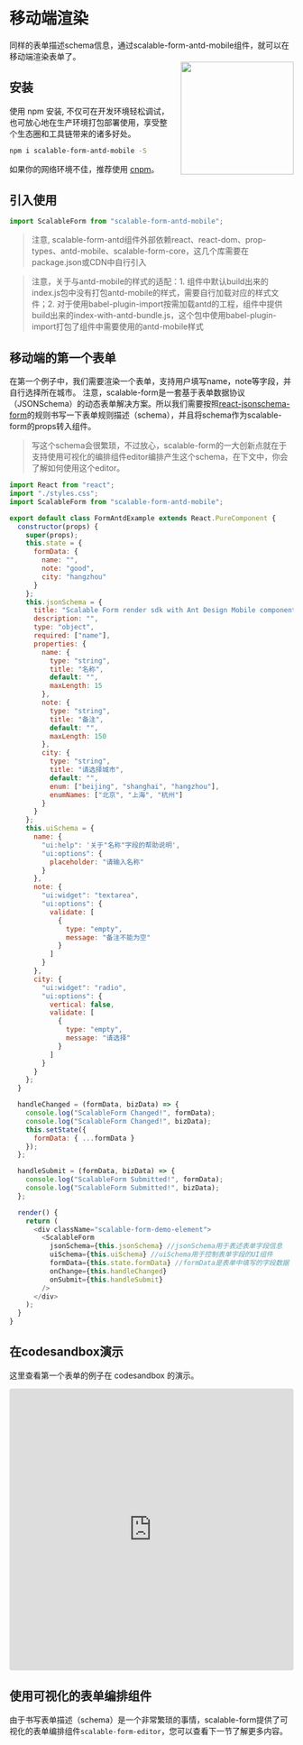 # 移动端渲染
同样的表单描述schema信息，通过scalable-form-antd-mobile组件，就可以在移动端渲染表单了。
<img src="https://img.alicdn.com/tfs/TB1LVuSz7P2gK0jSZPxXXacQpXa-458-889.png" style="width: 200px;margin-top: 20px;float: right;padding-left: 20px;" />

## 安装

使用 npm 安装, 不仅可在开发环境轻松调试，也可放心地在生产环境打包部署使用，享受整个生态圈和工具链带来的诸多好处。

```bash
npm i scalable-form-antd-mobile -S
```

如果你的网络环境不佳，推荐使用 [cnpm](https://developer.aliyun.com/mirror/NPM)。

## 引入使用
```javascript
import ScalableForm from "scalable-form-antd-mobile";
```
> 注意, scalable-form-antd组件外部依赖react、react-dom、prop-types、antd-mobile、scalable-form-core，这几个库需要在package.json或CDN中自行引入

> 注意，关于与antd-mobile的样式的适配：1. 组件中默认build出来的index.js包中没有打包antd-mobile的样式，需要自行加载对应的样式文件；2. 对于使用babel-plugin-import按需加载antd的工程，组件中提供build出来的index-with-antd-bundle.js，这个包中使用babel-plugin-import打包了组件中需要使用的antd-mobile样式

## 移动端的第一个表单
在第一个例子中，我们需要渲染一个表单，支持用户填写name，note等字段，并自行选择所在城市。
注意，scalable-form是一套基于表单数据协议（JSONSchema）的动态表单解决方案。所以我们需要按照[react-jsonschema-form](https://github.com/rjsf-team/react-jsonschema-form)的规则书写一下表单规则描述（schema），并且将schema作为scalable-form的props转入组件。
> 写这个schema会很繁琐，不过放心，scalable-form的一大创新点就在于支持使用可视化的编排组件editor编排产生这个schema，在下文中，你会了解如何使用这个editor。

```javascript
import React from "react";
import "./styles.css";
import ScalableForm from "scalable-form-antd-mobile";

export default class FormAntdExample extends React.PureComponent {
  constructor(props) {
    super(props);
    this.state = {
      formData: {
        name: "",
        note: "good",
        city: "hangzhou"
      }
    };
    this.jsonSchema = {
      title: "Scalable Form render sdk with Ant Design Mobile components",
      description: "",
      type: "object",
      required: ["name"],
      properties: {
        name: {
          type: "string",
          title: "名称",
          default: "",
          maxLength: 15
        },
        note: {
          type: "string",
          title: "备注",
          default: "",
          maxLength: 150
        },
        city: {
          type: "string",
          title: "请选择城市",
          default: "",
          enum: ["beijing", "shanghai", "hangzhou"],
          enumNames: ["北京", "上海", "杭州"]
        }
      }
    };
    this.uiSchema = {
      name: {
        "ui:help": '关于"名称"字段的帮助说明',
        "ui:options": {
          placeholder: "请输入名称"
        }
      },
      note: {
        "ui:widget": "textarea",
        "ui:options": {
          validate: [
            {
              type: "empty",
              message: "备注不能为空"
            }
          ]
        }
      },
      city: {
        "ui:widget": "radio",
        "ui:options": {
          vertical: false,
          validate: [
            {
              type: "empty",
              message: "请选择"
            }
          ]
        }
      }
    };
  }

  handleChanged = (formData, bizData) => {
    console.log("ScalableForm Changed!", formData);
    console.log("ScalableForm Changed!", bizData);
    this.setState({
      formData: { ...formData }
    });
  };

  handleSubmit = (formData, bizData) => {
    console.log("ScalableForm Submitted!", formData);
    console.log("ScalableForm Submitted!", bizData);
  };

  render() {
    return (
      <div className="scalable-form-demo-element">
        <ScalableForm
          jsonSchema={this.jsonSchema} //jsonSchema用于表述表单字段信息
          uiSchema={this.uiSchema} //uiSchema用于控制表单字段的UI组件
          formData={this.state.formData} //formData是表单中填写的字段数据
          onChange={this.handleChanged}
          onSubmit={this.handleSubmit}
        />
      </div>
    );
  }
}
```

## 在codesandbox演示
这里查看第一个表单的例子在 codesandbox 的演示。

<iframe
     src="https://codesandbox.io/embed/late-bird-xform-antd-qspcg?fontsize=14&hidenavigation=1&theme=dark"
     style="width:100%; height:500px; border:0; border-radius: 4px; overflow:hidden;"
     title="late-bird-xform-antd-mobile"
     allow="geolocation; microphone; camera; midi; vr; accelerometer; gyroscope; payment; ambient-light-sensor; encrypted-media; usb"
     sandbox="allow-modals allow-forms allow-popups allow-scripts allow-same-origin"
   ></iframe>
   
## 使用可视化的表单编排组件
由于书写表单描述（schema）是一个非常繁琐的事情，scalable-form提供了可视化的表单编排组件`scalable-form-editor`，您可以查看下一节了解更多内容。
